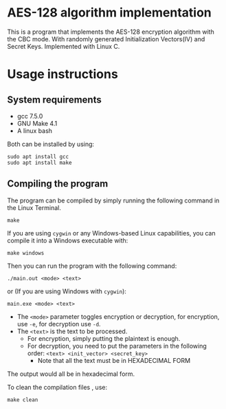 # AES-128 algorithm implementation

This is a program that implements the AES-128 encryption algorithm with the CBC mode. With randomly generated Initialization Vectors(IV) and Secret Keys. Implemented with Linux C.

# Usage instructions

## System requirements
- gcc 7.5.0
- GNU Make 4.1
- A linux bash

Both can be installed by using:
```
sudo apt install gcc
sudo apt install make
```

## Compiling the program
The program can be compiled by simply running the following command in the Linux Terminal.
```
make
```
If you are using ```cygwin``` or any Windows-based Linux capabilities, you can compile it into a Windows executable with:
```
make windows
```

Then you can run the program with the following command:
```
./main.out <mode> <text>
```
or (If you are using Windows with ```cygwin```):
```
main.exe <mode> <text>
```
- The ```<mode>``` parameter toggles encryption or decryption, for encryption, use ```-e```, for decryption use ```-d```.
- The ```<text>``` is the text to be processed.
	- For encryption, simply putting the plaintext is enough.
	- For decryption, you need to put the parameters in the following order: ```<text> <init_vector> <secret_key>```
		- Note that all the text must be in HEXADECIMAL FORM

The output would all be in hexadecimal form.

To clean the compilation files , use:
```
make clean
```
